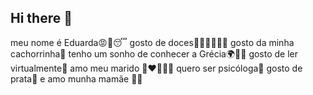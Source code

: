 ## Hi there 👋
meu nome é Eduarda😡😤😴
gosto de doces🍫🍪🍰🍨🧁🎂
gosto da minha cachorrinha🐶
tenho um sonho de conhecer a Grécia🌍🌅🌊
gosto de ler virtualmente📱
amo meu marido 👩‍❤️‍💋‍👨👫
quero ser psicóloga😬
gosto de prata💍
e amo munha mamãe 🤱🏾
